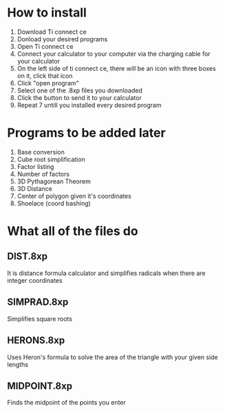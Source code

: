 # How to install
1. Download Ti connect ce
2. Donload your desired programs
3. Open Ti connect ce
4. Connect your calculator to your computer via the charging cable for your calculator
5. On the left side of ti connect ce, there will be an icon with three boxes on it, click that icon
6. Click "open program"
7. Select one of the .8xp files you downloaded
8. Click the button to send it to your calculator
9. Repeat 7 untill you installed every desired program

# Programs to be added later
1. Base conversion
2. Cube root simplification
3. Factor listing
4. Number of factors
5. 3D Pythagorean Theorem
6. 3D Distance
7. Center of polygon given it's coordinates
8. Shoelace (coord bashing)

# What all of the files do
## DIST.8xp
It is distance formula calculator and simplifies radicals when there are integer coordinates
## SIMPRAD.8xp
Simplifies square roots
## HERONS.8xp
Uses Heron's formula to solve the area of the triangle with your given side lengths
## MIDPOINT.8xp
Finds the midpoint of the points you enter
